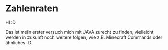 # Zahlenraten


HI :D 

Das ist mein erster versuch mich mit JAVA zurecht zu finden, vielleicht werden in zukunft noch weitere folgen, wie z.B. Minecraft Commands oder ähnliches :D
